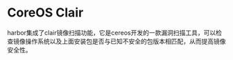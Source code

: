 # CoreOS Clair


harbor集成了clair镜像扫描功能，它是cereos开发的一款漏洞扫描工具，可以检查镜像操作系统以及上面安装包是否与已知不安全的包版本相匹配，从而提高镜像安全性。
